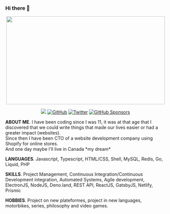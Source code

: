 ### Hi there 👋

<p align="center">
<img width=498 height=276 src=https://external-content.duckduckgo.com/iu/?u=https%3A%2F%2Fmedia.giphy.com%2Fmedia%2F13HgwGsXF0aiGY%2Fgiphy.gif&f=1&nofb=1 />
</p>  

<p align="center">
  <img src="https://img.shields.io/static/v1?label=&message=Personal-Website&color=brightgreen&link=https://thomas-tastet.me" /img>
	<a href="https://github.com/thomast404"><img src="https://img.shields.io/github/followers/thomast404.svg?label=GitHub&style=social" alt="GitHub"></a>
	<a href="https://twitter.com/thomast_404"><img src="https://img.shields.io/twitter/follow/thomast_404?label=Twitter&style=social" alt="Twitter"></a>
	<a href="https://github.com/sponsors/thomast404"><img src="https://img.shields.io/badge/GitHub_Sponsors--_.svg?style=social&logo=github&logoColor=EA4AAA" alt="GitHub Sponsors"></a>
</p>

**ABOUT ME**. 
I have been coding since I was 11, it was at that age that I discovered that we could write things that made our lives easier or had a greater impact (websites).  
Since then I have been CTO of a website development company using Shopify for online stores.  
And one day maybe I'll live in Canada \*my dream\*

**LANGUAGES**. 
Javascript, Typescript, HTML/CSS, Shell, MySQL, Redis, Go, Liquid, PHP

**SKILLS**. 
Project Management, Continuous Integration/Continuous Development integration, Automated Systems, Agile development, ElectronJS, NodeJS, Deno.land, REST API, ReactJS, GatsbyJS, Netlify, Prismic

**HOBBIES**. 
Project on new plateformes, project in new languages, motorbikes, series, philosophy and video games.
